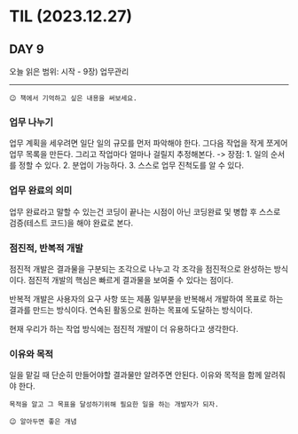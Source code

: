 # TIL (2023.12.27)

## DAY 9

오늘 읽은 범위: 시작 - 9장) 업무관리

---

```
😉 책에서 기억하고 싶은 내용을 써보세요.
```

### 업무 나누기

업무 계획을 세우려면 일단 일의 규모를 먼저 파악해야 한다.
그다음 작업을 작게 쪼게어 업무 목록을 만든다.
그리고 작업마다 얼마나 걸릴지 추정해본다.
-> 장점: 1. 일의 순서를 정할 수 있다. 2. 분업이 가능하다. 3. 스스로 업무 진척도를 알 수 있다.

### 업무 완료의 의미

업무 완료라고 말할 수 있는건 코딩이 끝나는 시점이 아닌 코딩완료 및 병합 후 스스로 검증(테스트 코드)을 해야 완료로 본다.

### 점진적, 반복적 개발

점진적 개발은 결과물을 구분되는 조각으로 나누고 각 조각을 점진적으로 완성하는 방식이다.
점진적 개발의 핵심은 빠르게 결과물을 보여줄 수 있다는 점이다.

반복적 개발은 사용자의 요구 사항 또는 제품 일부분을 반복해서 개발하여 목표로 하는 결과를 만드는 방식이다.
연속된 활동으로 원하는 목표에 도달하는 방식이다.

현재 우리가 하는 작업 방식에는 점진적 개발이 더 유용하다고 생각한다.

### 이유와 목적

일을 맡길 때 단순히 만들어야할 결과물만 알려주면 안된다. 이유와 목적을 함께 알려줘야 한다.

`목적을 알고 그 목표을 달성하기위해 필요한 일을 하는 개발자가 되자.`

```
😉 알아두면 좋은 개념
```
